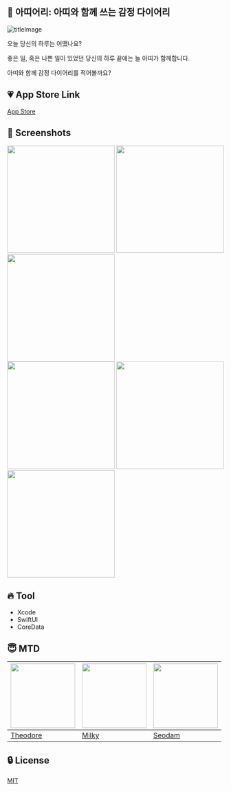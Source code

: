 ## 🎁 아띠어리: 아띠와 함께 쓰는 감정 다이어리

![titleImage](https://user-images.githubusercontent.com/88080251/201964094-70c31968-b498-4db8-bcd5-5f27f18b1a20.png)

오늘 당신의 하루는 어땠나요?

좋은 일, 혹은 나쁜 일이 있었던 당신의 하루 끝에는 늘 아띠가 함께합니다. 

아띠와 함께 감정 다이어리를 적어볼까요?

## 💗 App Store Link
[App Store](https://apps.apple.com/kr/app/아띠어리/id6444128574?l=en)

## 🎉 Screenshots

<div>
<img src="https://user-images.githubusercontent.com/88080251/201964155-028da786-467e-4ced-8361-214ca5c58373.png" width="250"/>
<img src="https://user-images.githubusercontent.com/88080251/201964395-6a5f145d-2f43-49d5-b2c2-86fd090d2cb5.png" width="250"/>
<img src="https://user-images.githubusercontent.com/88080251/201964427-c7050bf4-1aba-4b10-a818-2f57dbb99a27.png" width="250"/>
</div>
<div>
<img src="https://user-images.githubusercontent.com/88080251/201964445-209c52cc-5ba9-4107-8c8a-0c1a9fa6e965.png" width="250"/>
<img src="https://user-images.githubusercontent.com/88080251/201964467-53f71fd3-2e4c-4867-ac60-ac66742013d9.png" width="250"/>
<img src="https://user-images.githubusercontent.com/88080251/201964488-87530c66-42b4-4eb6-81e9-cfe357016cc2.png" width="250"/>
</div>


## 🔥 Tool

- Xcode
- SwiftUI
- CoreData

## 😇 MTD

| <img width="150" src="https://user-images.githubusercontent.com/88080251/201966037-c7430296-d3d9-443e-aaf8-893db751c7f6.png"/> | <img width="150" src="https://user-images.githubusercontent.com/88080251/201965047-a9bdc802-b12c-4268-809e-37e7b893805d.png"/> | <img width="150" src="https://user-images.githubusercontent.com/88080251/201965150-f5fe464c-4335-4dba-ac71-7f28c9b64dda.png"/> |
| --- | --- | --- |
| [Theodore](https://github.com/phainestha1) | [Milky](https://github.com/Hyogyong) | [Seodam](https://github.com/seodam-hst) |

## 🔒 License

[MIT](https://choosealicense.com/licenses/mit/)
